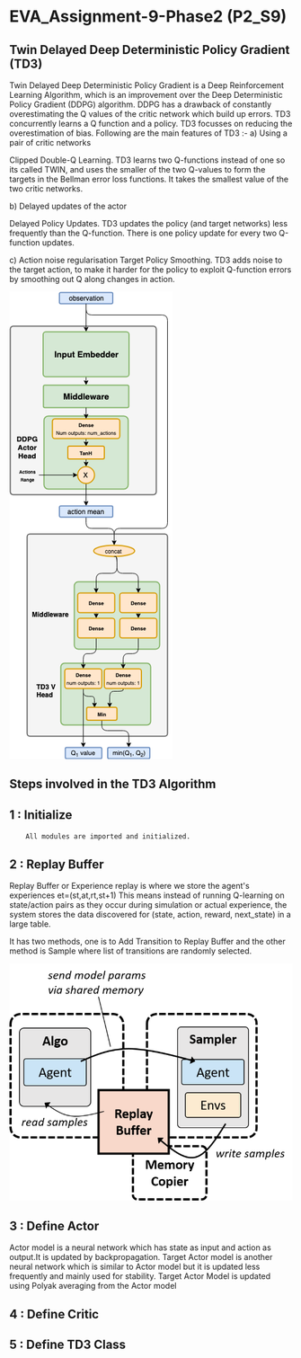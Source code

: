 # EVA_Assignment-9-Phase2 (P2_S9)

## Twin Delayed Deep Deterministic Policy Gradient (TD3)

Twin Delayed Deep Deterministic Policy Gradient is a Deep Reinforcement Learning Algorithm, which is an improvement over the
Deep Deterministic Policy Gradient (DDPG) algorithm. DDPG has a drawback of constantly overestimating the Q values of the critic network
which build up errors. TD3 concurrently learns a Q function and a policy.
TD3 focusses on reducing the overestimation of bias.
Following are the main features of TD3 :- 
a) Using a pair of critic networks

Clipped Double-Q Learning. TD3 learns two Q-functions instead of one so its called TWIN, and uses the smaller of the two Q-values to form the targets in the Bellman error loss functions. It takes the smallest value of the two critic networks.

b) Delayed updates of the actor

Delayed Policy Updates. TD3 updates the policy (and target networks) less frequently than the Q-function. There is one policy update for every two Q-function updates.

c) Action noise regularisation
Target Policy Smoothing. TD3 adds noise to the target action, to make it harder for the policy to exploit Q-function errors by smoothing out Q along changes in action.

  ![GitHub Logo](/td3.png)
                                                    
                                                    
## Steps involved in the TD3 Algorithm

  ## 1 : Initialize
        All modules are imported and initialized.
  
  ## 2 : Replay Buffer
   Replay Buffer or Experience replay is where we store the agent's experiences et=(st,at,rt,st+1)
This means instead of running Q-learning on state/action pairs as they occur during simulation or actual experience, the system stores the data discovered for (state, action, reward, next_state) in a large table.

It has two methods, one is to Add Transition to Replay Buffer and the other method is Sample where list of transitions are randomly selected.

  ![Replay](replay.png)
  
                                  
 ## 3 : Define Actor
 
Actor model is a neural network which has state as input and action as output.It is updated by backpropagation. Target Actor model is another neural network which is similar to Actor model but it is updated less frequently and mainly used for stability. Target Actor Model is updated using Polyak averaging from the Actor model
 
 
 ## 4 : Define Critic
 
 
 ## 5  : Define TD3 Class



